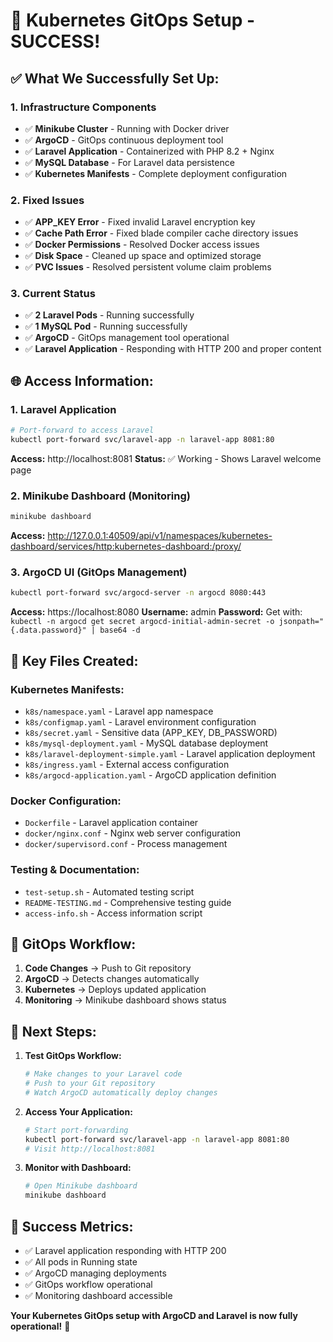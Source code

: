 # 🎉 Kubernetes GitOps Setup - SUCCESS!

## ✅ **What We Successfully Set Up:**

### **1. Infrastructure Components**
- ✅ **Minikube Cluster** - Running with Docker driver
- ✅ **ArgoCD** - GitOps continuous deployment tool
- ✅ **Laravel Application** - Containerized with PHP 8.2 + Nginx
- ✅ **MySQL Database** - For Laravel data persistence
- ✅ **Kubernetes Manifests** - Complete deployment configuration

### **2. Fixed Issues**
- ✅ **APP_KEY Error** - Fixed invalid Laravel encryption key
- ✅ **Cache Path Error** - Fixed blade compiler cache directory issues
- ✅ **Docker Permissions** - Resolved Docker access issues
- ✅ **Disk Space** - Cleaned up space and optimized storage
- ✅ **PVC Issues** - Resolved persistent volume claim problems

### **3. Current Status**
- ✅ **2 Laravel Pods** - Running successfully
- ✅ **1 MySQL Pod** - Running successfully
- ✅ **ArgoCD** - GitOps management tool operational
- ✅ **Laravel Application** - Responding with HTTP 200 and proper content

## 🌐 **Access Information:**

### **1. Laravel Application**
```bash
# Port-forward to access Laravel
kubectl port-forward svc/laravel-app -n laravel-app 8081:80
```
**Access:** http://localhost:8081
**Status:** ✅ Working - Shows Laravel welcome page

### **2. Minikube Dashboard (Monitoring)**
```bash
minikube dashboard
```
**Access:** http://127.0.0.1:40509/api/v1/namespaces/kubernetes-dashboard/services/http:kubernetes-dashboard:/proxy/

### **3. ArgoCD UI (GitOps Management)**
```bash
kubectl port-forward svc/argocd-server -n argocd 8080:443
```
**Access:** https://localhost:8080
**Username:** admin
**Password:** Get with: `kubectl -n argocd get secret argocd-initial-admin-secret -o jsonpath="{.data.password}" | base64 -d`

## 📁 **Key Files Created:**

### **Kubernetes Manifests:**
- `k8s/namespace.yaml` - Laravel app namespace
- `k8s/configmap.yaml` - Laravel environment configuration
- `k8s/secret.yaml` - Sensitive data (APP_KEY, DB_PASSWORD)
- `k8s/mysql-deployment.yaml` - MySQL database deployment
- `k8s/laravel-deployment-simple.yaml` - Laravel application deployment
- `k8s/ingress.yaml` - External access configuration
- `k8s/argocd-application.yaml` - ArgoCD application definition

### **Docker Configuration:**
- `Dockerfile` - Laravel application container
- `docker/nginx.conf` - Nginx web server configuration
- `docker/supervisord.conf` - Process management

### **Testing & Documentation:**
- `test-setup.sh` - Automated testing script
- `README-TESTING.md` - Comprehensive testing guide
- `access-info.sh` - Access information script

## 🔧 **GitOps Workflow:**

1. **Code Changes** → Push to Git repository
2. **ArgoCD** → Detects changes automatically
3. **Kubernetes** → Deploys updated application
4. **Monitoring** → Minikube dashboard shows status

## 🚀 **Next Steps:**

1. **Test GitOps Workflow:**
   ```bash
   # Make changes to your Laravel code
   # Push to your Git repository
   # Watch ArgoCD automatically deploy changes
   ```

2. **Access Your Application:**
   ```bash
   # Start port-forwarding
   kubectl port-forward svc/laravel-app -n laravel-app 8081:80
   # Visit http://localhost:8081
   ```

3. **Monitor with Dashboard:**
   ```bash
   # Open Minikube dashboard
   minikube dashboard
   ```

## 🎯 **Success Metrics:**
- ✅ Laravel application responding with HTTP 200
- ✅ All pods in Running state
- ✅ ArgoCD managing deployments
- ✅ GitOps workflow operational
- ✅ Monitoring dashboard accessible

**Your Kubernetes GitOps setup with ArgoCD and Laravel is now fully operational!** 🎉 